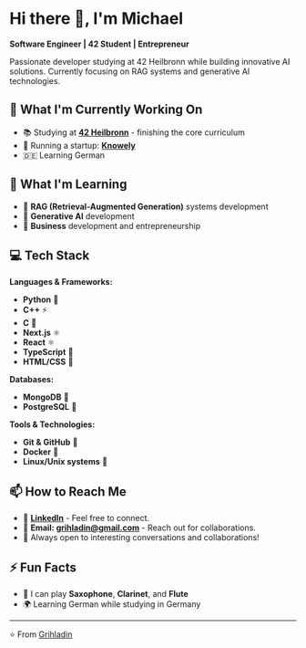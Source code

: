 # Hi there 👋, I'm Michael

**Software Engineer | 42 Student | Entrepreneur**

Passionate developer studying at 42 Heilbronn while building innovative AI solutions. Currently focusing on RAG systems and generative AI technologies.

## 🔭 What I'm Currently Working On
- 📚 Studying at **[42 Heilbronn](https://github.com/Grihladin/Grihladin/blob/main/42Heilbronn-projects.md)** - finishing the core curriculum
- 🚀 Running a startup: **[Knowely](https://knowley.de/)**
- 🇩🇪 Learning German

## 🌱 What I'm Learning
- 🤖 **RAG (Retrieval-Augmented Generation)** systems development
- 🎨 **Generative AI** development
- 💼 **Business** development and entrepreneurship

## 💻 Tech Stack
**Languages & Frameworks:**
- **Python** 🐍
- **C++** ⚡
- **C** 🔩
- **Next.js** ⚛️
- **React** ⚛️
- **TypeScript** 📘
- **HTML/CSS** 🎨

**Databases:**
- **MongoDB** 🍃
- **PostgreSQL** 🐘

**Tools & Technologies:**
- **Git & GitHub** 🔧
- **Docker** 🐳
- **Linux/Unix systems** 🐧

## 📫 How to Reach Me
- 💼 **[LinkedIn](https://www.linkedin.com/in/michael-ratke-0b3304303/)** - Feel free to connect.
- 📧 **Email: grihladin@gmail.com** - Reach out for collaborations.
- 💬 Always open to interesting conversations and collaborations!

## ⚡ Fun Facts
- 🎵 I can play **Saxophone**, **Clarinet**, and **Flute**
- 🌍 Learning German while studying in Germany

---
⭐️ From [Grihladin](https://github.com/Grihladin)
